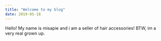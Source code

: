 ```yaml
---
title: "Welcome to my blog"
date: 2019-05-18
---
```

Hello! My name is misapie and i am a seller of hair accessories! BTW, im a very real grown up.  
